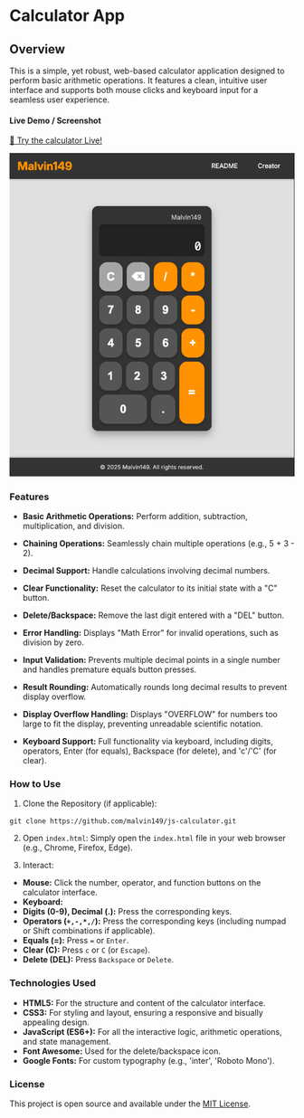 # Calculator App 

## Overview
This is a simple, yet robust, web-based calculator application designed to perform basic arithmetic operations. It features a clean, intuitive user interface and supports both mouse clicks and keyboard input for a seamless user experience.

#### Live Demo / Screenshot

[:rocket: Try the calculator Live!](https://malvin149.github.io/js-calculator/)

![Screenshot](./assets/preview.png)

### Features

- **Basic Arithmetic Operations:** Perform addition, subtraction, multiplication, and division.

- **Chaining Operations:** Seamlessly chain multiple operations (e.g., 5 + 3 - 2).

- **Decimal Support:** Handle calculations involving decimal numbers.

- **Clear Functionality:** Reset the calculator to its initial state with a "C" button.

- **Delete/Backspace:** Remove the last digit entered with a "DEL" button.

- **Error Handling:** Displays "Math Error" for invalid operations, such as division by zero.

- **Input Validation:** Prevents multiple decimal points in a single number and handles premature equals button presses.

- **Result Rounding:** Automatically rounds long decimal results to prevent display overflow.

- **Display Overflow Handling:** Displays "OVERFLOW" for numbers too large to fit the display, preventing unreadable scientific notation.

- **Keyboard Support:** Full functionality via keyboard, including digits, operators, Enter (for equals), Backspace (for delete), and 'c'/'C' (for clear).


### How to Use
1. Clone the Repository (if applicable):

```
git clone https://github.com/malvin149/js-calculator.git
```
2. Open `index.html`: Simply open the `index.html` file in your web browser (e.g., Chrome, Firefox, Edge).

3. Interact:

- **Mouse:** Click the number, operator, and function buttons on the calculator interface.
- **Keyboard:** 
 - **Digits (0-9), Decimal (.):** Press the corresponding keys.
 - **Operators (`+,-,*,/`):** Press the corresponding keys (including numpad or Shift combinations if applicable).
 - **Equals (=):** Press `=` or `Enter`.
 - **Clear (C):** Press `c` or `C` (or `Escape`).
 - **Delete (DEL):** Press `Backspace` or `Delete`.


### Technologies Used

- **HTML5:** For the structure and content of the calculator interface.
- **CSS3:** For styling and layout, ensuring a responsive and bisually appealing design.
- **JavaScript (ES6+):** For all the interactive logic, arithmetic operations, and state management.
- **Font Awesome:** Used for the delete/backspace icon.
- **Google Fonts:** For custom typography (e.g., 'inter', 'Roboto Mono').

### License 

This project is open source and available under the [MIT License]().
